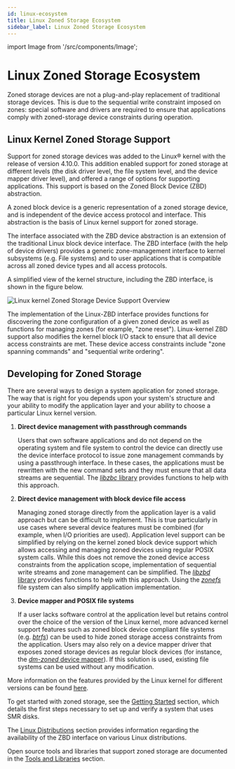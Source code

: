```yaml
---
id: linux-ecosystem
title: Linux Zoned Storage Ecosystem
sidebar_label: Linux Zoned Storage Ecosystem
---
```


import Image from '/src/components/Image';

# Linux Zoned Storage Ecosystem

Zoned storage devices are not a plug-and-play replacement of traditional
storage devices.  This is due to the sequential write constraint imposed on
zones: special software and drivers are required to ensure that applications
comply with zoned-storage device constraints during operation.

## Linux Kernel Zoned Storage Support

Support for zoned storage devices was added to the Linux&reg; kernel with the
release of version 4.10.0. This addition enabled support for zoned storage at
different levels (the disk driver level, the file system level, and the device
mapper driver level), and offered a range of options for supporting
applications. This support is based on the Zoned Block Device (ZBD)
abstraction.

A zoned block device is a generic representation of a zoned storage device, and
is independent of the device access protocol and interface. This abstraction is
the basis of Linux kernel support for zoned storage.

The interface associated with the ZBD device abstraction is an extension of the
traditional Linux block device interface. The ZBD interface (with the help of
device drivers) provides a generic zone-management interface to kernel
subsystems (e.g. File systems) and to user applications that is compatible
across all zoned device types and all access protocols.

A simplified view of the kernel structure, including the ZBD interface, is
shown in the figure below.

<Image src="intro-linux-zbd.png"
title="Linux kernel Zoned Storage Device Support Overview"/>

The implementation of the Linux-ZBD interface provides functions for
discovering the zone configuration of a given zoned device as well as functions
for managing zones (for example, "zone reset"). Linux-kernel ZBD support also
modifies the kernel block I/O stack to ensure that all device access
constraints are met. These device access constraints include "zone spanning
commands" and "sequential write ordering".

## Developing for Zoned Storage

There are several ways to design a system application for zoned storage.  The
way that is right for you depends upon your system's structure and your ability
to modify the application layer and your ability to choose a particular Linux
kernel version.

1. **Direct device management with passthrough commands**

   Users that own software applications and do not depend on the operating
   system and file system to control the device can directly use the device
   interface protocol to issue zone management commands by using a
   passthrough interface. In these cases, the applications must be
   rewritten with the new command sets and they must ensure that all data
   streams are sequential. The [*libzbc* library](/docs/tools/libzbc) provides
   functions to help with this approach.

2. **Direct device management with block device file access**

   Managing zoned storage directly from the application layer is a valid
   approach but can be difficult to implement. This is true particularly in
   use cases where several device features must be combined (for example, when
   I/O priorities are used). Application level support can be simplified by
   relying on the kernel zoned block device support which allows accessing and
   managing zoned devices using regular POSIX system calls. While this does not
   remove the zoned device access constraints from the application scope,
   implementation of sequential write streams and zone management can be
   simplified. The [*libzbd* library](/docs/tools/libzbd) provides functions to
   help with this approach. Using the [*zonefs*](/docs/linux/fs#zonefs) file
   system can also simplify application implementation.

3. **Device mapper and POSIX file systems**

   If a user lacks software control at the application level but retains
   control over the choice of the version of the Linux kernel, more advanced
   kernel support features such as zoned block device compliant file systems
   (e.g. [*btrfs*](/docs/linux/fs#btrfs)) can be used to hide zoned storage
   access constraints from the application. Users may also rely on a device
   mapper driver that exposes zoned storage devices as regular block devices
   (for instance, the [*dm-zoned* device mapper](/docs/linux/dm#dm-zoned)). If
   this solution is used, existing file systems can be used without any
   modification.

More information on the features provided by the Linux kernel for different
versions can be found [here](/docs/linux/overview).

To get started with zoned storage, see the [Getting
Started](/docs/getting-started) section, which details the first steps necessary
to set up and verify a system that uses SMR disks.

The [Linux Distributions](/docs/distributions/overview) section provides
information regarding the availability of the ZBD interface on various Linux
distributions.

Open source tools and libraries that support zoned storage are documented in the
[Tools and Libraries](/docs/tools) section.

